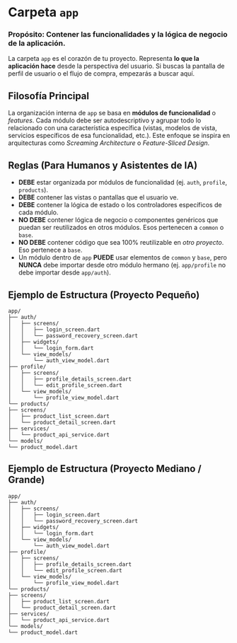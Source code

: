 # Carpeta `app`

### Propósito: Contener las funcionalidades y la lógica de negocio de la aplicación.

La carpeta `app` es el corazón de tu proyecto. Representa **lo que la aplicación hace** desde la perspectiva del usuario. Si buscas la pantalla de perfil de usuario o el flujo de compra, empezarás a buscar aquí.

## Filosofía Principal

La organización interna de `app` se basa en **módulos de funcionalidad** o *features*. Cada módulo debe ser autodescriptivo y agrupar todo lo relacionado con una característica específica (vistas, modelos de vista, servicios específicos de esa funcionalidad, etc.). Este enfoque se inspira en arquitecturas como *Screaming Architecture* o *Feature-Sliced Design*.

## Reglas (Para Humanos y Asistentes de IA)

* **DEBE** estar organizada por módulos de funcionalidad (ej. `auth`, `profile`, `products`).
* **DEBE** contener las vistas o pantallas que el usuario ve.
* **DEBE** contener la lógica de estado o los controladores específicos de cada módulo.
* **NO DEBE** contener lógica de negocio o componentes genéricos que puedan ser reutilizados en otros módulos. Esos pertenecen a `common` o `base`.
* **NO DEBE** contener código que sea 100% reutilizable en *otro proyecto*. Eso pertenece a `base`.
* Un módulo dentro de `app` **PUEDE** usar elementos de `common` y `base`, pero **NUNCA** debe importar desde otro módulo hermano (ej. `app/profile` no debe importar desde `app/auth`).

## Ejemplo de Estructura (Proyecto Pequeño)
```
app/
├── auth/
│   ├── screens/
│   │   ├── login_screen.dart
│   │   └── password_recovery_screen.dart
│   ├── widgets/
│   │   └── login_form.dart
│   └── view_models/
│       └── auth_view_model.dart
├── profile/
│   ├── screens/
│   │   ├── profile_details_screen.dart
│   │   └── edit_profile_screen.dart
│   └── view_models/
│       └── profile_view_model.dart
└── products/
├── screens/
│   ├── product_list_screen.dart
│   └── product_detail_screen.dart
├── services/
│   └── product_api_service.dart
└── models/
└── product_model.dart
```
## Ejemplo de Estructura (Proyecto Mediano / Grande)
```
app/
├── auth/
│   ├── screens/
│   │   ├── login_screen.dart
│   │   └── password_recovery_screen.dart
│   ├── widgets/
│   │   └── login_form.dart
│   └── view_models/
│       └── auth_view_model.dart
├── profile/
│   ├── screens/
│   │   ├── profile_details_screen.dart
│   │   └── edit_profile_screen.dart
│   └── view_models/
│       └── profile_view_model.dart
└── products/
├── screens/
│   ├── product_list_screen.dart
│   └── product_detail_screen.dart
├── services/
│   └── product_api_service.dart
└── models/
└── product_model.dart
```

